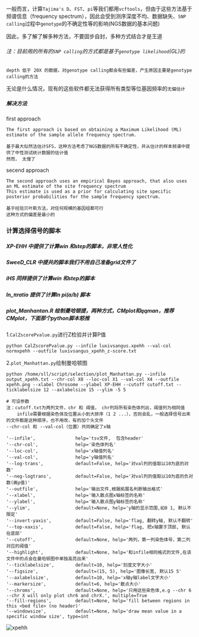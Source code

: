 一般而言，计算`Tajima's D`、`FST`、`pi`等我们都用`vcftools`，但由于这些方法基于频谱信息（frequency spectrum），因此会受到测序深度不均、数据缺失、`SNP calling`过程中`genotype`的不确定性等的影响(NGS数据的基本问题)

因此，多了解了解多种方法，不要固步自封，多种方式结合才是王道
###### 注：目前用的所有的`SNP calling`的方式都是基于`genotype likelihood`(GL)的
```
depth 低于 20X 的数据，对genotype calling都会有些偏差，产生原因主要是genotype calling的方法
```
无论是什么情况，现有的这些软件都无法获得所有类型等位基因频率的`无偏估计`

##### 解决方法
first approach 
```
The first approach is based on obtaining a Maximum Likelihood (ML) estimate of the sample allele frequency spectrum.

基于最大似然法估计SFS，这种方法考虑了NGS数据的所有不确定性，并从估计的样本频谱中提供了中性测试统计数据的估计值
然而， 太慢了
```
secend approach
```
The second approach uses an empirical Bayes approach, that also uses an ML estimate of the site frequency spectrum
This estimate is used as a prior for calculating site specific posterior probabilities for the sample frequency spectrum. 

基于经验贝叶斯方法，对任何规模的基因组都可行
这种方式的偏差是最小的
```
### 计算选择信号的脚本
##### XP-EHH 中提供了计算win 和step的脚本，非常人性化
##### SweeD_CLR 中提共的脚本我们不用自己准备grid文件了
##### iHS 同样提供了计算win 和step的脚本
##### ln_πratio 提供了计算ln pi(a/b) 脚本
##### plot_Manhantan.R 绘制曼哈顿提，两种方式，CMplot和qqman，推荐CMplot，下面那个python脚本怒推

1.`CalZscorePvalue.py`进行Z检验并计算P值
```
python CalZscorePvalue.py --infile luxivsangus.xpehh --val-col normxpehh --outfile luxivsangus_xpehh_z-score.txt
```
2.`plot_Manhattan.py`绘制曼哈顿图
```
python /home/sll/script/selection/plot_Manhattan.py --infile output_xpehh.txt --chr-col X0 --loc-col X1 --val-col X4 --outfile xpehh.png --xlabel Chrosome --ylabel XP-EHH --cutoff cutoff.txt --ticklabelsize 12 --axlabelsize 15 --ylim -5 5

# 可设参数
注：cutoff.txt为两列文件，chr 和 阈值， chr列将所有染色体列出，阈值列为相同值
    infile需要根据染色体及位置从小到大排序（1 2 ...），否则会乱，一般选择信号出来的文件都是这种顺序，也不用改，有的加个头文件
--chr-col 和 --val-col（位置）共同确定了x轴

'--infile',               help='tsv文件,  包含header'
'--chr-col',              help='染色体列名'
'--loc-col',              help='x轴值列名'
'--val-col',              help='y轴值列名'
'--log-trans',            default=False, help='对val列的值取以10为底的对数'
'--neg-logtrans',         default=False, help='对val列的值取以10为底的负对数(画p值)'
'--outfile',              help='输出文件,根据拓展名判断输出格式'
'--xlabel',               help='输入散点图x轴标签的名称'
'--ylabel',               help='输入散点图y轴标签的名称'
'--ylim',                 default=None, help='y轴的显示范围,如0 1, 默认不限定'
'--invert-yaxis',         default=False, help='flag, 翻转y轴, 默认不翻转'
'--top-xaxis',            default=False, help='flag, 把x轴置于顶部, 默认在底部'
'--cutoff',               default=None, help='两列，第一列染色体号，第二列对应的阈值'
'--highlight',            default=None, help='和infile相同格式的文件,在该文件中的点会在曼哈顿图中单独高亮出来'
'--ticklabelsize',        default=10, help='刻度文字大小'
'--figsize',              default=(15, 5), help='图像长宽, 默认15 5'
'--axlabelsize',          default=10, help='x轴y轴label文字大小'
'--markersize',           default=6, help='散点大小'
'--chroms',               default=None, help='只用这些染色体,e.g --chr 6 --chr X will only plot chr6 and chrX.', multiple=True
'--fill-regions',         default=None, help='fill between regions in this <bed file> (no header)'
'--windowsize',           default=None, help='draw mean value in a specific window size', type=int
```
![xpehh](https://github.com/Crazzy-Rabbit/Script-in-Bio/assets/111029483/003002ea-d0ba-46e2-a66a-f0177cc9eb03)
